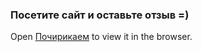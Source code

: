 ### Посетите сайт и оставьте отзыв =)
Open [Почирикаем](https://pochiri-chat.web.app/) to view it in the browser.
